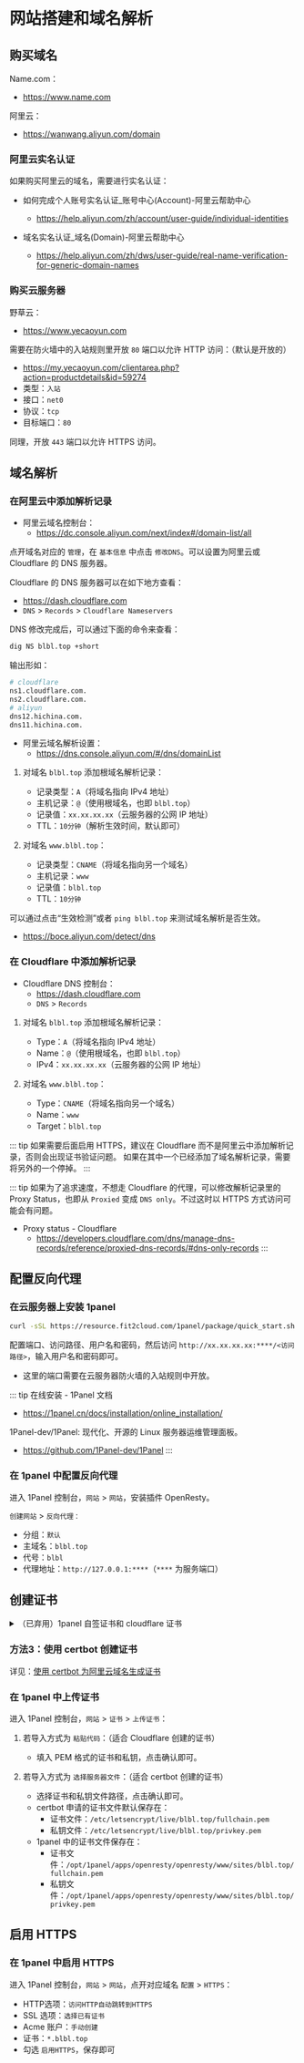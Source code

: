 # 网站搭建和域名解析

## 购买域名

Name.com：
- https://www.name.com

阿里云：
- https://wanwang.aliyun.com/domain

### 阿里云实名认证

如果购买阿里云的域名，需要进行实名认证：

* 如何完成个人账号实名认证_账号中心(Account)-阿里云帮助中心
  * https://help.aliyun.com/zh/account/user-guide/individual-identities

* 域名实名认证_域名(Domain)-阿里云帮助中心
  * https://help.aliyun.com/zh/dws/user-guide/real-name-verification-for-generic-domain-names

### 购买云服务器

野草云：
- https://www.yecaoyun.com

需要在防火墙中的入站规则里开放 `80` 端口以允许 HTTP 访问：（默认是开放的）
- https://my.yecaoyun.com/clientarea.php?action=productdetails&id=59274
- 类型：`入站`
- 接口：`net0`
- 协议：`tcp`
- 目标端口：`80`

同理，开放 `443` 端口以允许 HTTPS 访问。

## 域名解析

### 在阿里云中添加解析记录

- 阿里云域名控制台：
  - https://dc.console.aliyun.com/next/index#/domain-list/all

点开域名对应的 `管理`，在 `基本信息` 中点击 `修改DNS`。可以设置为阿里云或 Cloudflare 的 DNS 服务器。

Cloudflare 的 DNS 服务器可以在如下地方查看：
  - https://dash.cloudflare.com
  - `DNS` > `Records` > `Cloudflare Nameservers`

DNS 修改完成后，可以通过下面的命令来查看：

```sh
dig NS blbl.top +short
```

输出形如：

```sh
# cloudflare
ns1.cloudflare.com.
ns2.cloudflare.com.
# aliyun
dns12.hichina.com.
dns11.hichina.com.
```

- 阿里云域名解析设置：
  - https://dns.console.aliyun.com/#/dns/domainList

1. 对域名 `blbl.top` 添加根域名解析记录：
   - 记录类型：`A`（将域名指向 IPv4 地址）
   - 主机记录：`@`（使用根域名，也即 `blbl.top`）
   - 记录值：`xx.xx.xx.xx`（云服务器的公网 IP 地址）
   - TTL：`10分钟`（解析生效时间，默认即可）

2. 对域名 `www.blbl.top`：
   - 记录类型：`CNAME`（将域名指向另一个域名）
   - 主机记录：`www`
   - 记录值：`blbl.top`
   - TTL：`10分钟`

可以通过点击“生效检测”或者 `ping blbl.top` 来测试域名解析是否生效。
- https://boce.aliyun.com/detect/dns

### 在 Cloudflare 中添加解析记录

- Cloudflare DNS 控制台：
  - https://dash.cloudflare.com
  - `DNS` > `Records`

1. 对域名 `blbl.top` 添加根域名解析记录：
   - Type：`A`（将域名指向 IPv4 地址）
   - Name：`@`（使用根域名，也即 `blbl.top`）
   - IPv4：`xx.xx.xx.xx`（云服务器的公网 IP 地址）

2. 对域名 `www.blbl.top`：
   - Type：`CNAME`（将域名指向另一个域名）
   - Name：`www`
   - Target：`blbl.top`

::: tip 如果需要后面启用 HTTPS，建议在 Cloudflare 而不是阿里云中添加解析记录，否则会出现证书验证问题。
如果在其中一个已经添加了域名解析记录，需要将另外的一个停掉。
:::

::: tip 如果为了追求速度，不想走 Cloudflare 的代理，可以修改解析记录里的 Proxy Status，也即从 `Proxied` 变成 `DNS only`。不过这时以 HTTPS 方式访问可能会有问题。
* Proxy status - Cloudflare
  * https://developers.cloudflare.com/dns/manage-dns-records/reference/proxied-dns-records/#dns-only-records
:::

## 配置反向代理

### 在云服务器上安装 1panel

```sh
curl -sSL https://resource.fit2cloud.com/1panel/package/quick_start.sh -o quick_start.sh && sudo bash quick_start.sh
```

配置端口、访问路径、用户名和密码，然后访问 `http://xx.xx.xx.xx:****/<访问路径>`，输入用户名和密码即可。
- 这里的端口需要在云服务器防火墙的入站规则中开放。

::: tip 在线安装 - 1Panel 文档
* https://1panel.cn/docs/installation/online_installation/

1Panel-dev/1Panel: 现代化、开源的 Linux 服务器运维管理面板。
* https://github.com/1Panel-dev/1Panel
:::

### 在 1panel 中配置反向代理

进入 1Panel 控制台，`网站` > `网站`，安装插件 OpenResty。

`创建网站` > `反向代理：`
- 分组：`默认`
- 主域名：`blbl.top`
- 代号：`blbl`
- 代理地址：`http://127.0.0.1:****`（`****` 为服务端口）

## 创建证书

<details><summary>（已弃用）1panel 自签证书和 cloudflare 证书</summary>

### 方法1：在 1panel 中创建自签证书

进入 1Panel 控制台，`网站` > `证书` > `自签证书` > `签发证书`，填入域名信息，确认后在证书界面点击 `申请`。

### 方法2：在 Cloudflare 中创建证书

进入账户 Dash 界面，`SSL/TLS` > `Origin Server`：
- 点击 `Create Certificate`，选择默认选项即可，然后点击 `Create`。
- 复制证书和私钥，保存。

</details>

### 方法3：使用 certbot 创建证书

详见：[使用 certbot 为阿里云域名生成证书](./certbot-aliyun)

### 在 1panel 中上传证书

进入 1Panel 控制台，`网站` > `证书` > `上传证书`：

1. 若导入方式为 `粘贴代码`：（适合 Cloudflare 创建的证书）
    - 填入 PEM 格式的证书和私钥，点击确认即可。

2. 若导入方式为 `选择服务器文件`：（适合 certbot 创建的证书）
    - 选择证书和私钥文件路径，点击确认即可。
    - certbot 申请的证书文件默认保存在：
        - 证书文件：`/etc/letsencrypt/live/blbl.top/fullchain.pem`
        - 私钥文件：`/etc/letsencrypt/live/blbl.top/privkey.pem`
    - 1panel 中的证书文件保存在：
        - 证书文件：`/opt/1panel/apps/openresty/openresty/www/sites/blbl.top/fullchain.pem`
        - 私钥文件：`/opt/1panel/apps/openresty/openresty/www/sites/blbl.top/privkey.pem`
## 启用 HTTPS

### 在 1panel 中启用 HTTPS

进入 1Panel 控制台，`网站` > `网站`，点开对应域名 `配置` > `HTTPS`：
- HTTP选项：`访问HTTP自动跳转到HTTPS`
- SSL 选项：`选择已有证书`
- Acme 账户：`手动创建`
- 证书：`*.blbl.top`
- 勾选 `启用HTTPS`，保存即可